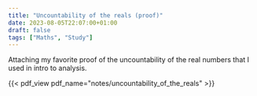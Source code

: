 ```yaml
---
title: "Uncountability of the reals (proof)"
date: 2023-08-05T22:07:00+01:00
draft: false
tags: ["Maths", "Study"]
---
```


Attaching my favorite proof of the uncountability of the real numbers that I used in intro to analysis.

{{< pdf_view pdf_name="notes/uncountability_of_the_reals" >}}
